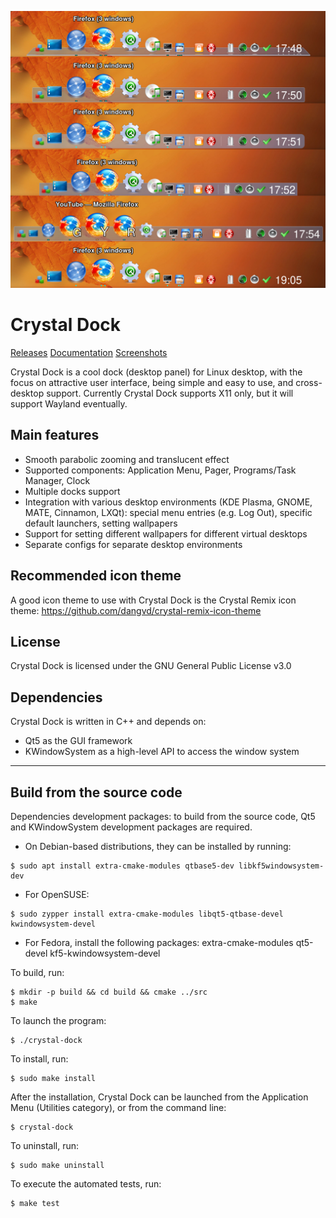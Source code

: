 ![Crystal Dock](https://github.com/dangvd/crystal-dock/raw/main/images/crystal-dock.jpg)

# Crystal Dock

[Releases](https://github.com/dangvd/crystal-dock/releases)
[Documentation](https://github.com/dangvd/crystal-dock/wiki/Documentation)
[Screenshots](https://github.com/dangvd/crystal-dock/wiki/Screenshots)

Crystal Dock is a cool dock (desktop panel) for Linux desktop, with the focus on attractive user interface, being simple and easy to use, and cross-desktop support. Currently Crystal Dock supports X11 only, but it will support Wayland eventually.

## Main features

- Smooth parabolic zooming and translucent effect
- Supported components: Application Menu, Pager, Programs/Task Manager, Clock
- Multiple docks support
- Integration with various desktop environments (KDE Plasma, GNOME, MATE, Cinnamon, LXQt): special menu entries (e.g. Log Out), specific default launchers, setting wallpapers
- Support for setting different wallpapers for different virtual desktops
- Separate configs for separate desktop environments

## Recommended icon theme

A good icon theme to use with Crystal Dock is the Crystal Remix icon theme: https://github.com/dangvd/crystal-remix-icon-theme

## License

Crystal Dock is licensed under the GNU General Public License v3.0

## Dependencies

Crystal Dock is written in C++ and depends on:
- Qt5 as the GUI framework
- KWindowSystem as a high-level API to access the window system

---

## Build from the source code

Dependencies development packages: to build from the source code, Qt5 and KWindowSystem development packages are required.
- On Debian-based distributions, they can be installed by running:
```
$ sudo apt install extra-cmake-modules qtbase5-dev libkf5windowsystem-dev
```
- For OpenSUSE:
```
$ sudo zypper install extra-cmake-modules libqt5-qtbase-devel kwindowsystem-devel
```
- For Fedora, install the following packages: extra-cmake-modules qt5-devel kf5-kwindowsystem-devel

To build, run:
```
$ mkdir -p build && cd build && cmake ../src
$ make
```

To launch the program:
```
$ ./crystal-dock
```

To install, run:
```
$ sudo make install
```

After the installation, Crystal Dock can be launched from the Application Menu (Utilities category), or from the command line:
```
$ crystal-dock
```

To uninstall, run:
```
$ sudo make uninstall
```

To execute the automated tests, run:
```
$ make test
```

